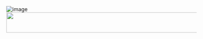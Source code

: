 <img class="w-75" src="https://i.ibb.co/2KbqLG2/Westin-Pay.png" alt="image">
<img src="https://westinpay.com/img.png" width="543" height="55">




